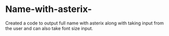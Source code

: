 # Name-with-asterix-
Created a code to output full name with asterix along with taking input from the user and can also take font size input.
